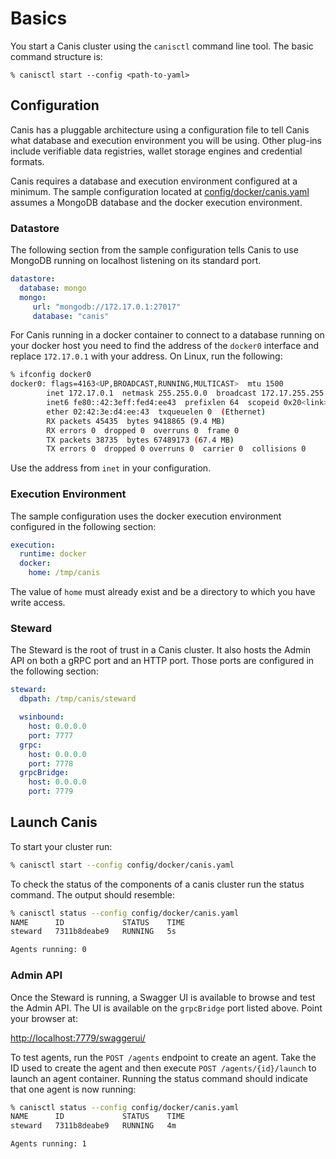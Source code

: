 # Basics

You start a Canis cluster using the `canisctl` command line tool.  The basic command structure is:

```
% canisctl start --config <path-to-yaml>
```

## Configuration

Canis has a pluggable architecture using a configuration file to tell Canis what database and execution
environment you will be using.  Other plug-ins include verifiable data registries, wallet storage engines and credential formats.

Canis requires a database and execution environment configured at a minimum.  The sample configuration located at [config/docker/canis.yaml](/config/docker/canis.yaml) assumes a MongoDB database
and the docker execution environment.  

### Datastore

The following section from the sample configuration tells Canis to use MongoDB running on localhost listening on its standard port.

``` yaml
datastore:
  database: mongo
  mongo:
     url: "mongodb://172.17.0.1:27017"
     database: "canis"
```

For Canis running in a docker container to connect to a database running on your docker host you need to find the address
of the `docker0` interface and replace `172.17.0.1` with your address.  On Linux, run the following:

```sh
% ifconfig docker0
docker0: flags=4163<UP,BROADCAST,RUNNING,MULTICAST>  mtu 1500
        inet 172.17.0.1  netmask 255.255.0.0  broadcast 172.17.255.255
        inet6 fe80::42:3eff:fed4:ee43  prefixlen 64  scopeid 0x20<link>
        ether 02:42:3e:d4:ee:43  txqueuelen 0  (Ethernet)
        RX packets 45435  bytes 9418865 (9.4 MB)
        RX errors 0  dropped 0  overruns 0  frame 0
        TX packets 38735  bytes 67489173 (67.4 MB)
        TX errors 0  dropped 0 overruns 0  carrier 0  collisions 0

```

Use the address from `inet` in your configuration.

### Execution Environment

The sample configuration uses the docker execution environment configured in the following section:

```yaml
execution:
  runtime: docker
  docker:
    home: /tmp/canis
```

The value of `home` must already exist and be a directory to which you have write access.

### Steward

The Steward is the root of trust in a Canis cluster.  It also hosts the Admin API on both a gRPC port and an HTTP port.
Those ports are configured in the following section:

```yaml
steward:
  dbpath: /tmp/canis/steward

  wsinbound:
    host: 0.0.0.0
    port: 7777
  grpc:
    host: 0.0.0.0
    port: 7778
  grpcBridge:
    host: 0.0.0.0
    port: 7779
```


## Launch Canis

To start your cluster run:

```sh
% canisctl start --config config/docker/canis.yaml
```

To check the status of the components of a canis cluster run the status command.  The output should resemble:

```sh 
% canisctl status --config config/docker/canis.yaml
NAME      ID             STATUS    TIME
steward   7311b8deabe9   RUNNING   5s

Agents running: 0
```

### Admin API

Once the Steward is running, a Swagger UI is available to browse and test the Admin API.  The UI is available
on the `grpcBridge` port listed above.  Point your browser at:


[http://localhost:7779/swaggerui/](http://localhost:7779/swaggerui/)


To test agents, run the `POST /agents` endpoint to create an agent.  Take the ID used to create the agent and
then execute `POST /agents/{id}/launch` to launch an agent container.  Running the status command should indicate that
one agent is now running:

```sh 
% canisctl status --config config/docker/canis.yaml
NAME      ID             STATUS    TIME
steward   7311b8deabe9   RUNNING   4m

Agents running: 1
```





